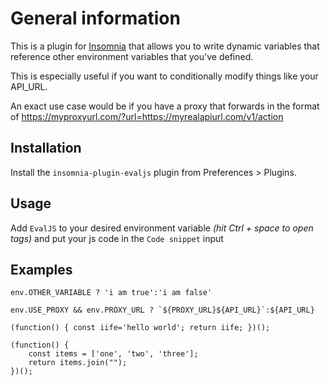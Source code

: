 # General information

This is a plugin for [Insomnia](https://insomnia.rest/) that allows you to write dynamic variables that reference other environment variables that you've defined.

This is especially useful if you want to conditionally modify things like your API_URL.

An exact use case would be if you have a proxy that forwards in the format of https://myproxyurl.com/?url=https://myrealapiurl.com/v1/action

## Installation

Install the `insomnia-plugin-evaljs` plugin from Preferences > Plugins.

## Usage

Add `EvalJS` to your desired environment variable _(hit Ctrl + space to open tags)_ and put your js code in the `Code snippet` input

## Examples

```
env.OTHER_VARIABLE ? 'i am true':'i am false'
```

```
env.USE_PROXY && env.PROXY_URL ? `${PROXY_URL}${API_URL}`:${API_URL}
```

```
(function() { const iife='hello world'; return iife; })();
```

```
(function() {
    const items = ['one', 'two', 'three'];
    return items.join("");
})();
```